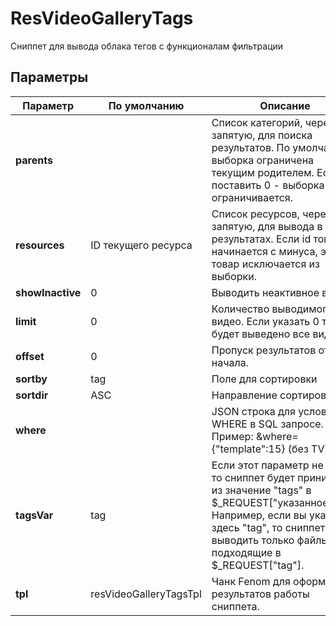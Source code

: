# ResVideoGalleryTags

Сниппет для вывода облака тегов с функционалам фильтрации

## Параметры

| Параметр         | По умолчанию           | Описание                                                                                                                                                                                                             |
| ---------------- | ---------------------- | -------------------------------------------------------------------------------------------------------------------------------------------------------------------------------------------------------------------- |
| **parents**      |                        | Список категорий, через запятую, для поиска результатов. По умолчанию выборка ограничена текущим родителем. Если поставить 0 - выборка не ограничивается.                                                            |
| **resources**    | ID текущего ресурса    | Список ресурсов, через запятую, для вывода в результатах. Если id товара начинается с минуса, этот товар исключается из выборки.                                                                                     |
| **showInactive** | 0                      | Выводить  неактивное видео.                                                                                                                                                                                          |
| **limit**        | 0                      | Количество выводимого видео. Если указать 0 то будет выведено все видео                                                                                                                                              |
| **offset**       | 0                      | Пропуск результатов от начала.                                                                                                                                                                                       |
| **sortby**       | tag                    | Поле для сортировки                                                                                                                                                                                                  |
| **sortdir**      | ASC                    | Направление сортировки                                                                                                                                                                                               |
| **where**        |                        | JSON строка для условия WHERE в SQL запросе. Пример: &where={"template":15} (без TV)                                                                                                                                 |
| **tagsVar**      | tag                    | Если этот параметр не пуст, то сниппет будет принимать из значение "tags" в $_REQUEST["указанноеимя"]. Например, если вы укажите здесь "tag", то сниппет будет выводить только файлы, подходящие в $_REQUEST["tag"]. |
| **tpl**          | resVideoGalleryTagsTpl | Чанк Fenom для оформления результатов работы сниппета.                                                                                                                                                               |
